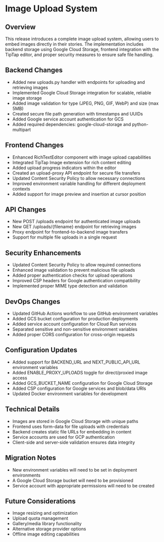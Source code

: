 # Image Upload System

## Overview
This release introduces a complete image upload system, allowing users to embed images directly in their stories. The implementation includes backend storage using Google Cloud Storage, frontend integration with the TipTap editor, and proper security measures to ensure safe file handling.

## Backend Changes
- Added new uploads.py handler with endpoints for uploading and retrieving images
- Implemented Google Cloud Storage integration for scalable, reliable image storage
- Added image validation for type (JPEG, PNG, GIF, WebP) and size (max 5MB)
- Created secure file path generation with timestamps and UUIDs
- Added Google service account authentication for GCS
- Added required dependencies: google-cloud-storage and python-multipart

## Frontend Changes
- Enhanced RichTextEditor component with image upload capabilities
- Integrated TipTap Image extension for rich content editing
- Added upload progress indicators within the editor
- Created an upload-proxy API endpoint for secure file transfers
- Updated Content Security Policy to allow necessary connections
- Improved environment variable handling for different deployment contexts
- Added support for image preview and insertion at cursor position

## API Changes
- New POST /uploads endpoint for authenticated image uploads
- New GET /uploads/{filename} endpoint for retrieving images
- Proxy endpoint for frontend-to-backend image transfers
- Support for multiple file uploads in a single request

## Security Enhancements
- Updated Content Security Policy to allow required connections
- Enhanced image validation to prevent malicious file uploads
- Added proper authentication checks for upload operations
- Improved CSP headers for Google authentication compatibility
- Implemented proper MIME type detection and validation

## DevOps Changes
- Updated GitHub Actions workflow to use GitHub environment variables
- Added GCS bucket configuration for production deployments
- Added service account configuration for Cloud Run services
- Separated sensitive and non-sensitive environment variables
- Added proper CORS configuration for cross-origin requests

## Configuration Updates
- Added support for BACKEND_URL and NEXT_PUBLIC_API_URL environment variables
- Added ENABLE_PROXY_UPLOADS toggle for direct/proxied image access
- Added GCS_BUCKET_NAME configuration for Google Cloud Storage
- Added CSP configuration for Google services and blob/data URIs
- Updated Docker environment variables for development

## Technical Details
- Images are stored in Google Cloud Storage with unique paths
- Frontend uses form-data for file uploads with credentials
- Backend creates static file URLs for embedding in content
- Service accounts are used for GCP authentication
- Client-side and server-side validation ensures data integrity

## Migration Notes
- New environment variables will need to be set in deployment environments
- A Google Cloud Storage bucket will need to be provisioned
- Service account with appropriate permissions will need to be created

## Future Considerations
- Image resizing and optimization
- Upload quota management
- Gallery/media library functionality
- Alternative storage provider options
- Offline image editing capabilities 